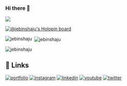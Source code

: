 ### Hi there 👋

![](https://komarev.com/ghpvc/?username=jebinshaju&style=flat-square)

[![@jebinshaju's Holopin board](https://holopin.me/jebinshaju)](https://holopin.io/@jebinshaju)
<!---[![Ashutosh's github activity graph](https://github-readme-activity-graph.cyclic.app/graph?username=jebinshaju&bg_color=1a191a&color=9e4c98&line=0033ff&point=40a225&area=true&hide_border=true)](https://github.com/ashutosh00710/github-readme-activity-graph)
--->
<p><img align="left" src="https://github-readme-stats.vercel.app/api/top-langs?username=jebinshaju&show_icons=true&locale=en&layout=compact" alt="jebinshaju" /></p>

<p>&nbsp;<img align="center" src="https://github-readme-stats.vercel.app/api?username=jebinshaju&show_icons=true&locale=en" alt="jebinshaju" /></p>

<p><img align="center" src="https://github-readme-streak-stats.herokuapp.com/?user=jebinshaju&" alt="jebinshaju" /></p>

## 🔗 Links

[![portfolio](https://img.shields.io/badge/my_portfolio-000?style=for-the-badge&logo=ko-fi&logoColor=white)](https://jebinshaju.wordpress.com/)
[![instagram](https://img.shields.io/badge/Instagram-E4405F?style=for-the-badge&logo=instagram&logoColor=white)](https://twitter.com/_AKA_LIGHTNING_)
[![linkedin](https://img.shields.io/badge/linkedin-0A66C2?style=for-the-badge&logo=linkedin&logoColor=white)](https://www.linkedin.com/in/jebinshaju/)
[![youtube](https://img.shields.io/badge/YouTube-FF0000?style=for-the-badge&logo=youtube&logoColor=white)](https://www.youtube.com/@jebinshaju)
[![twitter](https://img.shields.io/badge/twitter-1DA1F2?style=for-the-badge&logo=twitter&logoColor=white)](https://twitter.com/_AKA_LIGHTNING_)
